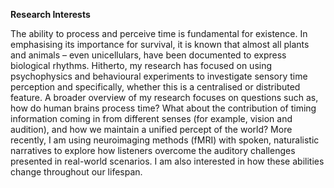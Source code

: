 **Research Interests**

The ability to process and perceive time is fundamental for existence. In emphasising its importance for survival, it is known that almost all plants and animals – even unicellulars, have been documented to express biological rhythms. Hitherto, my research has focused on using psychophysics and behavioural experiments to investigate sensory time perception and specifically, whether this is a centralised or distributed feature. A broader overview of my research focuses on questions such as, how do human brains process time? What about the contribution of timing information coming in from different senses (for example, vision and audition), and how we maintain a unified percept of the world? More recently, I am using neuroimaging methods (fMRI) with spoken, naturalistic narratives to explore how listeners overcome the auditory challenges presented in real-world scenarios. I am also interested in how these abilities change throughout our lifespan.
